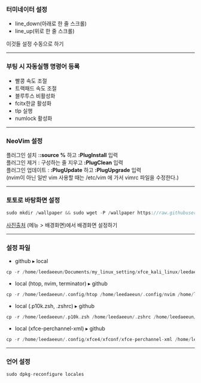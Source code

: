 ### 터미네이터 설정 
* line_down(아래로 한 줄 스크롤)
* line_up(위로 한 줄 스크롤)

이것들 설정 수동으로 하기
***
### 부팅 시 자동실행 명령어 등록

* 빨콩 속도 조절
* 트랙패드 속도 조절
* 블루투스 비활성화
* fcitx한글 활성화
* tlp 실행
* numlock 활성화
***
### NeoVim 설정
플러그인 설치 :**:source %** 하고 **:PlugInstall** 입력  
플러그인 제거 : 구성하는 줄 지우고 **:PlugClean** 입력  
플러그인 업데이트 : **:PlugUpdate** 하고 **:PlugUpgrade** 입력  
(nvim이 아닌 일반 vim 사용할 때는 /etc/vim 에 가서 vimrc 파일을 수정한다.)  
***
### 토토로 바탕화면 설정
```swift
sudo mkdir /wallpaper && sudo wget -P /wallpaper https://raw.githubusercontent.com/2daeeun/my_linux_setting/master/totoro.png
```
[사진출처](https://wallpaperaccess.com/download/totoro-pc-1998829)
(메뉴 > 배경화면)에서 배경화면 설정하기
***
### 설정 파일
* github ▸ local
```swift
cp -r /home/leedaeeun/Documents/my_linux_setting/xfce_kali_linux/leedaeeun /home
```
* local (htop, nvim, terminator) ▸ github
```swift
cp -r /home/leedaeeun/.config/htop /home/leedaeeun/.config/nvim /home/leedaeeun/.config/terminator /home/leedaeeun/Documents/my_linux_setting/xfce_kali_linux/leedaeeun/.config
```
* local (.p10k.zsh, .zshrc) ▸ github
```swift
cp -r /home/leedaeeun/.p10k.zsh /home/leedaeeun/.zshrc /home/leedaeeun/Documents/my_linux_setting/xfce_kali_linux/leedaeeun
```
* local (xfce-perchannel-xml) ▸ github
```swift
cp -r /home/leedaeeun/.config/xfce4/xfconf/xfce-perchannel-xml /home/leedaeeun/Documents/my_linux_setting/xfce_kali_linux/leedaeeun
```
***
### 언어 설정
```swift
sudo dpkg-reconfigure locales
```
